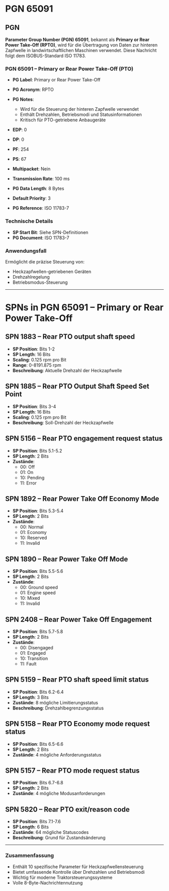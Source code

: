 # PGN 65091

## PGN

**Parameter Group Number (PGN) 65091**, bekannt als **Primary or Rear Power Take-Off (RPTO)**, wird für die Übertragung von Daten zur hinteren Zapfwelle in landwirtschaftlichen Maschinen verwendet. Diese Nachricht folgt dem ISOBUS-Standard ISO 11783.

### **PGN 65091 – Primary or Rear Power Take-Off (PTO)**
- **PG Label**: Primary or Rear Power Take-Off  
- **PG Acronym**:  RPTO  
- **PG Notes**:
  - Wird für die Steuerung der hinteren Zapfwelle verwendet
  - Enthält Drehzahlen, Betriebsmodi und Statusinformationen
  - Kritisch für PTO-getriebene Anbaugeräte

- **EDP**: 0
- **DP**: 0
- **PF**: 254
- **PS**: 67
- **Multipacket**: Nein
- **Transmission Rate**: 100 ms
- **PG Data Length**: 8 Bytes
- **Default Priority**: 3
- **PG Reference**: ISO 11783-7

### **Technische Details**
- **SP Start Bit**: Siehe SPN-Definitionen
- **PG Document**: ISO 11783-7

### **Anwendungsfall**
Ermöglicht die präzise Steuerung von:
- Heckzapfwellen-getriebenen Geräten
- Drehzahlregelung
- Betriebsmodus-Steuerung

---

# **SPNs in PGN 65091 – Primary or Rear Power Take-Off**

## **SPN 1883 – Rear PTO output shaft speed**
   - **SP Position**: Bits 1-2
   - **SP Length**: 16 Bits
   - **Scaling**: 0.125 rpm pro Bit
   - **Range**: 0-8191.875 rpm
   - **Beschreibung**: Aktuelle Drehzahl der Heckzapfwelle

## **SPN 1885 – Rear PTO Output Shaft Speed Set Point**
   - **SP Position**: Bits 3-4
   - **SP Length**: 16 Bits
   - **Scaling**: 0.125 rpm pro Bit
   - **Beschreibung**: Soll-Drehzahl der Heckzapfwelle

## **SPN 5156 – Rear PTO engagement request status**
   - **SP Position**: Bits 5.1-5.2
   - **SP Length**: 2 Bits
   - **Zustände**:
     - 00: Off
     - 01: On
     - 10: Pending
     - 11: Error

## **SPN 1892 – Rear Power Take Off Economy Mode**
   - **SP Position**: Bits 5.3-5.4
   - **SP Length**: 2 Bits
   - **Zustände**:
     - 00: Normal
     - 01: Economy
     - 10: Reserved
     - 11: Invalid

## **SPN 1890 – Rear Power Take Off Mode**
   - **SP Position**: Bits 5.5-5.6
   - **SP Length**: 2 Bits
   - **Zustände**:
     - 00: Ground speed
     - 01: Engine speed
     - 10: Mixed
     - 11: Invalid

## **SPN 2408 – Rear Power Take Off Engagement**
   - **SP Position**: Bits 5.7-5.8
   - **SP Length**: 2 Bits
   - **Zustände**:
     - 00: Disengaged
     - 01: Engaged
     - 10: Transition
     - 11: Fault

## **SPN 5159 – Rear PTO shaft speed limit status**
   - **SP Position**: Bits 6.2-6.4
   - **SP Length**: 3 Bits
   - **Zustände**: 8 mögliche Limitierungsstatus
   - **Beschreibung**: Drehzahlbegrenzungsstatus

## **SPN 5158 – Rear PTO Economy mode request status**
   - **SP Position**: Bits 6.5-6.6
   - **SP Length**: 2 Bits
   - **Zustände**: 4 mögliche Anforderungsstatus

## **SPN 5157 – Rear PTO mode request status**
   - **SP Position**: Bits 6.7-6.8
   - **SP Length**: 2 Bits
   - **Zustände**: 4 mögliche Modusanforderungen

## **SPN 5820 – Rear PTO exit/reason code**
   - **SP Position**: Bits 7.1-7.6
   - **SP Length**: 6 Bits
   - **Zustände**: 64 mögliche Statuscodes
   - **Beschreibung**: Grund für Zustandsänderung

---

### **Zusammenfassung**
- Enthält 10 spezifische Parameter für Heckzapfwellensteuerung
- Bietet umfassende Kontrolle über Drehzahlen und Betriebsmodi
- Wichtig für moderne Traktorsteuerungssysteme
- Volle 8-Byte-Nachrichtennutzung
